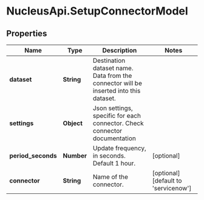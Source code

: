 # NucleusApi.SetupConnectorModel

## Properties
Name | Type | Description | Notes
------------ | ------------- | ------------- | -------------
**dataset** | **String** | Destination dataset name. Data from the connector will be inserted into this dataset. | 
**settings** | **Object** | Json settings, specific for each connector. Check connector documentation | 
**period_seconds** | **Number** | Update frequency, in seconds. Default 1 hour. | [optional] 
**connector** | **String** | Name of the connector. | [optional] [default to &#39;servicenow&#39;]


